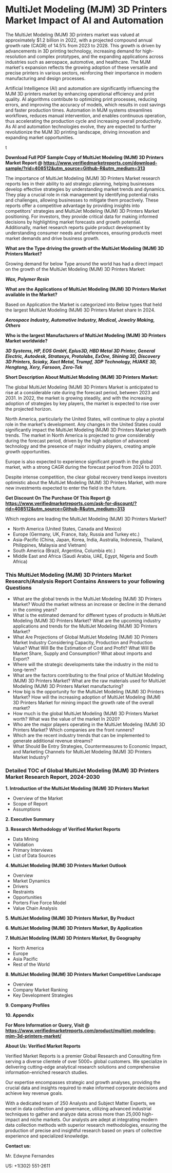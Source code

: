<meta name="title" content="Global MultiJet Modeling (MJM) 3D Printers Market Impact of AI and Automation"><meta name="description" content="The MultiJet Modeling (MJM) 3D printers market was valued at approximately $1.2 billion in 2022, with a projected compound annual growth rate (CAGR) of 14.5% from 2023"><meta name="title" content="MultiJet Modeling (MJM) 3D Printers Market Size, Share, Scope, Trends, Growth, Opportunities, Analysis, Forecast"><h1>MultiJet Modeling (MJM) 3D Printers Market Impact of AI and Automation</h1><p>The MultiJet Modeling (MJM) 3D printers market was valued at approximately $1.2 billion in 2022, with a projected compound annual growth rate (CAGR) of 14.5% from 2023 to 2028. This growth is driven by advancements in 3D printing technology, increasing demand for high-resolution and complex prototypes, and the expanding applications across industries such as aerospace, automotive, and healthcare. The MJM market's expansion reflects the growing adoption of these versatile and precise printers in various sectors, reinforcing their importance in modern manufacturing and design processes.</p><p>Artificial Intelligence (AI) and automation are significantly influencing the MJM 3D printers market by enhancing operational efficiency and print quality. AI algorithms contribute to optimizing print processes, reducing errors, and improving the accuracy of models, which results in cost savings and faster production times. Automation in MJM systems streamlines workflows, reduces manual intervention, and enables continuous operation, thus accelerating the production cycle and increasing overall productivity. As AI and automation technologies evolve, they are expected to further revolutionize the MJM 3D printing landscape, driving innovation and expanding market opportunities.</p>t</p><p id="" class=""><strong>Download Full PDF Sample Copy of MultiJet Modeling (MJM) 3D Printers Market Report @ <a href="https://www.verifiedmarketreports.com/download-sample/?rid=408512&utm_source=Github-R&utm_medium=313" target="_blank">https://www.verifiedmarketreports.com/download-sample/?rid=408512&utm_source=Github-R&utm_medium=313</a></strong></p><p>The importance of&nbsp;MultiJet Modeling (MJM) 3D Printers Market research reports lies in their ability to aid strategic planning, helping businesses develop effective strategies by understanding market trends and dynamics. They play a crucial role in risk management by identifying potential risks and challenges, allowing businesses to mitigate them proactively. These reports offer a competitive advantage by providing insights into competitors' strategies and MultiJet Modeling (MJM) 3D Printers Market positioning. For investors, they provide critical data for making informed decisions by highlighting market forecasts and growth potential. Additionally, market research reports guide product development by understanding consumer needs and preferences, ensuring products meet market demands and drive business growth.</p><p><strong>What are the&nbsp;Type driving the growth of the MultiJet Modeling (MJM) 3D Printers Market?</strong></p><p id="" class="">Growing demand for below Type around the world has had a direct impact on the growth of the MultiJet Modeling (MJM) 3D Printers Market:</p><em><strong>Wax, Polymer Resin</strong></em></p><strong>What are the&nbsp;Applications&nbsp;of MultiJet Modeling (MJM) 3D Printers Market available in the Market?</strong></p><p id="" class="">Based on Application the Market is categorized into Below types that held the largest MultiJet Modeling (MJM) 3D Printers Market share In 2024.</p><em><strong>Aerospace Industry, Automotive Industry, Medical, Jewelry Making, Others</strong></em></p><strong>Who is the largest Manufacturers of MultiJet Modeling (MJM) 3D Printers Market worldwide?</strong></p><p><em><strong>3D Systems, HP, EOS GmbH, Eplus3D, HBD Metal 3D Printer, General Electric, Autodesk, Stratasys, Protolabs, ExOne, Shining 3D, Discovery 3D Printers, Sciaky, Xact Metal, Trumpf, 3DP Technology, HUAKE 3D, Hengtong, Xery, Farsoon, Zero-Tek</strong></em></p><p id="" class=""><strong>Short Description About MultiJet Modeling (MJM) 3D Printers Market:</strong></p><p>The global MultiJet Modeling (MJM) 3D Printers Market is anticipated to rise at a considerable rate during the forecast period, between 2023 and 2031. In 2022, the market is growing steadily, and with the increasing adoption of strategies by key players, the market is expected to rise over the projected horizon.</p><p>North America, particularly the United States, will continue to play a pivotal role in the market's development. Any changes in the United States could significantly impact the MultiJet Modeling (MJM) 3D Printers Market growth trends. The market in North America is projected to grow considerably during the forecast period, driven by the high adoption of advanced technology and the presence of major industry players, creating ample growth opportunities.</p><p>Europe is also expected to experience significant growth in the global market, with a strong CAGR during the forecast period from 2024 to 2031.</p><p>Despite intense competition, the clear global recovery trend keeps investors optimistic about the MultiJet Modeling (MJM) 3D Printers Market, with more new investments expected to enter the field in the future.</p><p id="" class=""><strong>Get Discount On The Purchase Of This Report @ <a href="https://www.verifiedmarketreports.com/ask-for-discount/?rid=408512&utm_source=Github-R&utm_medium=313" target="_blank">https://www.verifiedmarketreports.com/ask-for-discount/?rid=408512&utm_source=Github-R&utm_medium=313</a></strong></p>Which regions are leading the MultiJet Modeling (MJM) 3D Printers Market?</p><ul><li>North America (United States, Canada and Mexico)</li><li>Europe (Germany, UK, France, Italy, Russia and Turkey etc.)</li><li>Asia-Pacific (China, Japan, Korea, India, Australia, Indonesia, Thailand, Philippines, Malaysia and Vietnam)</li><li>South America (Brazil, Argentina, Columbia etc.)</li><li>Middle East and Africa (Saudi Arabia, UAE, Egypt, Nigeria and South Africa)</li></ul><h3 id="" class="">This MultiJet Modeling (MJM) 3D Printers Market Research/Analysis Report Contains Answers to your following Questions</h3><ul><li>What are the global trends in the MultiJet Modeling (MJM) 3D Printers Market? Would the market witness an increase or decline in the demand in the coming years?</li><li>What is the estimated demand for different types of products in MultiJet Modeling (MJM) 3D Printers Market? What are the upcoming industry applications and trends for the MultiJet Modeling (MJM) 3D Printers Market?</li><li>What Are Projections of Global MultiJet Modeling (MJM) 3D Printers Market Industry Considering Capacity, Production and Production Value? What Will Be the Estimation of Cost and Profit? What Will Be Market Share, Supply and Consumption? What about imports and Export?</li><li>Where will the strategic developments take the industry in the mid to long-term?</li><li>What are the factors contributing to the final price of MultiJet Modeling (MJM) 3D Printers Market? What are the raw materials used for MultiJet Modeling (MJM) 3D Printers Market manufacturing?</li><li>How big is the opportunity for the MultiJet Modeling (MJM) 3D Printers Market? How will the increasing adoption of MultiJet Modeling (MJM) 3D Printers Market for mining impact the growth rate of the overall market?</li><li>How much is the global MultiJet Modeling (MJM) 3D Printers Market worth? What was the value of the market In 2020?</li><li>Who are the major players operating in the MultiJet Modeling (MJM) 3D Printers Market? Which companies are the front runners?</li><li>Which are the recent industry trends that can be implemented to generate additional revenue streams?</li><li>What Should Be Entry Strategies, Countermeasures to Economic Impact, and Marketing Channels for MultiJet Modeling (MJM) 3D Printers Market Industry?</li></ul><h3 id="" class="">Detailed TOC of Global MultiJet Modeling (MJM) 3D Printers Market Research Report, 2024-2030</h3><p id="" class=""><strong>1. Introduction of the MultiJet Modeling (MJM) 3D Printers Market</strong></p><ul><li>Overview of the Market</li><li>Scope of Report</li><li>Assumptions</li></ul><p id="" class=""><strong>2. Executive Summary</strong></p><p id="" class=""><strong>3. Research Methodology of Verified Market Reports</strong></p><ul><li>Data Mining</li><li>Validation</li><li>Primary Interviews</li><li>List of Data Sources</li></ul><p id="" class=""><strong>4. MultiJet Modeling (MJM) 3D Printers Market Outlook</strong></p><ul><li>Overview</li><li>Market Dynamics</li><li>Drivers</li><li>Restraints</li><li>Opportunities</li><li>Porters Five Force Model</li><li>Value Chain Analysis</li></ul><p id="" class=""><strong>5. MultiJet Modeling (MJM) 3D Printers Market, By Product</strong></p><p id="" class=""><strong>6. MultiJet Modeling (MJM) 3D Printers Market, By Application</strong></p><p id="" class=""><strong>7. MultiJet Modeling (MJM) 3D Printers Market, By Geography</strong></p><ul><li>North America</li><li>Europe</li><li>Asia Pacific</li><li>Rest of the World</li></ul><p id="" class=""><strong>8. MultiJet Modeling (MJM) 3D Printers Market Competitive Landscape</strong></p><ul><li>Overview</li><li>Company Market Ranking</li><li>Key Development Strategies</li></ul><p id="" class=""><strong>9. Company Profiles</strong></p><p id="" class=""><strong>10. Appendix</strong></p><p id="" class=""><strong>For More Information or Query, Visit @ <a href="https://www.verifiedmarketreports.com/product/multijet-modeling-mjm-3d-printers-market/" target="_blank">https://www.verifiedmarketreports.com/product/multijet-modeling-mjm-3d-printers-market/</a></strong></p><p id="" class=""><strong>About Us: Verified Market Reports</strong></p><p id="" class="">Verified Market Reports is a premier Global Research and Consulting firm serving a diverse clientele of over 5000+ global customers. We specialize in delivering cutting-edge analytical research solutions and comprehensive information-enriched research studies.</p><p id="" class="">Our expertise encompasses strategic and growth analyses, providing the crucial data and insights required to make informed corporate decisions and achieve key revenue goals.</p><p id="" class="">With a dedicated team of 250 Analysts and Subject Matter Experts, we excel in data collection and governance, utilizing advanced industrial techniques to gather and analyze data across more than 25,000 high-impact and niche markets. Our analysts are adept at integrating modern data collection methods with superior research methodologies, ensuring the production of precise and insightful research based on years of collective experience and specialized knowledge.</p><p id="" class=""><strong>Contact us:</strong></p><p id="" class="">Mr. Edwyne Fernandes</p><p id="" class="">US: +1(302) 551-2611</p>